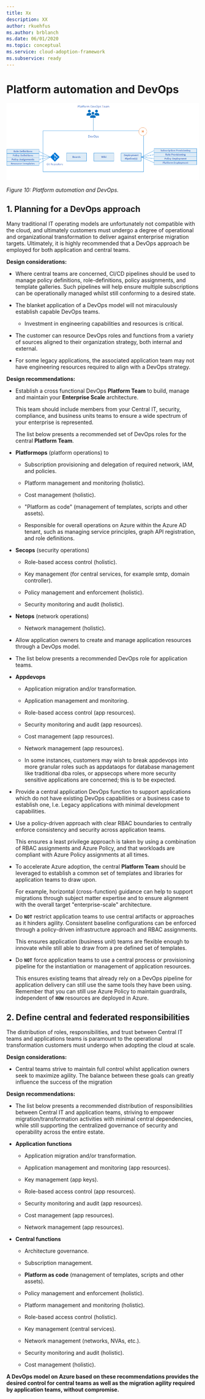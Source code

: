 ```yaml
---
title: Xx
description: XX
author: rkuehfus
ms.author: brblanch
ms.date: 06/01/2020
ms.topic: conceptual
ms.service: cloud-adoption-framework
ms.subservice: ready
---
```


# Platform automation and DevOps

![Platform automation and DevOps](./media/devops.png)

_Figure 10: Platform automation and DevOps._

## 1. Planning for a DevOps approach

Many traditional IT operating models are unfortunately not compatible with the cloud, and ultimately customers must undergo a degree of operational and organizational transformation to deliver against enterprise migration targets. Ultimately, it is highly recommended that a DevOps approach be employed for both application and central teams.

**Design considerations:**

- Where central teams are concerned, CI/CD pipelines should be used to manage policy definitions, role-definitions, policy assignments, and template galleries. Such pipelines will help ensure multiple subscriptions can be operationally managed whilst still conforming to a desired state.

- The blanket application of a DevOps model will not miraculously establish capable DevOps teams.

  - Investment in engineering capabilities and resources is critical.

- The customer can resource DevOps roles and functions from a variety of sources aligned to their organization strategy, both internal and external.

- For some legacy applications, the associated application team may not have engineering resources required to align with a DevOps strategy.

**Design recommendations:**

- Establish a cross functional DevOps **Platform Team** to build, manage and maintain your **Enterprise Scale** architecture.

  This team should include members from your Central IT, security, compliance, and business units teams to ensure a wide spectrum of your enterprise is represented.

  The list below presents a recommended set of DevOps roles for the central **Platform Team**.

- **Platformops** (platform operations) to

  - Subscription provisioning and delegation of required network, IAM, and policies.

  - Platform management and monitoring (holistic).

  - Cost management (holistic).

  - "Platform as code" (management of templates, scripts and other assets).

  - Responsible for overall operations on Azure within the Azure AD tenant, such as managing service principles, graph API registration, and role definitions.

- **Secops** (security operations)

  - Role-based access control (holistic).

  - Key management (for central services, for example smtp, domain controller).

  - Policy management and enforcement (holistic).

  - Security monitoring and audit (holistic).

- **Netops** (network operations)

  - Network management (holistic).

- Allow application owners to create and manage application resources through a DevOps model.

- The list below presents a recommended DevOps role for application teams.

- **Appdevops**

  - Application migration and/or transformation.

  - Application management and monitoring.

  - Role-based access control (app resources).

  - Security monitoring and audit (app resources).

  - Cost management (app resources).

  - Network management (app resources).

  - In some instances, customers may wish to break appdevops into more granular roles such as appdataops for database management like traditional dba roles, or appsecops where more security sensitive applications are concerned; this is to be expected.

- Provide a central application DevOps function to support applications which do not have existing DevOps capabilities or a business case to establish one, I.e. Legacy applications with minimal development capabilities.

- Use a policy-driven approach with clear RBAC boundaries to centrally enforce consistency and security across application teams.

  This ensures a least privilege approach is taken by using a combination of RBAC assignments and Azure Policy, and that workloads are compliant with Azure Policy assignments at all times.

- To accelerate Azure adoption, the central **Platform Team** should be leveraged to establish a common set of templates and libraries for application teams to draw upon.

  For example, horizontal (cross-function) guidance can help to support migrations through subject matter expertise and to ensure alignment with the overall target "enterprise-scale" architecture.

- Do **`NOT`** restrict application teams to use central artifacts or approaches as it hinders agility. Consistent baseline configurations can be enforced through a policy-driven infrastructure approach and RBAC assignments.

  This ensures application (business unit) teams are flexible enough to innovate while still able to draw from a pre defined set of templates.

- Do **`NOT`** force application teams to use a central process or provisioning pipeline for the instantiation or management of application resources.

  This ensures existing teams that already rely on a DevOps pipeline for application delivery can still use the same tools they have been using. Remember that you can still use Azure Policy to maintain guardrails, independent of **`HOW`** resources are deployed in Azure.

## 2. Define central and federated responsibilities

The distribution of roles, responsibilities, and trust between Central IT teams and applications teams is paramount to the operational transformation customers must undergo when adopting the cloud at scale.

**Design considerations:**

- Central teams strive to maintain full control whilst application owners seek to maximize agility. The balance between these goals can greatly influence the success of the migration

**Design recommendations:**

- The list below presents a recommended distribution of responsibilities between Central IT and application teams, striving to empower migration/transformation activities with minimal central dependencies, while still supporting the centralized governance of security and operability across the entire estate.

- **Application functions**

  - Application migration and/or transformation.

  - Application management and monitoring (app resources).

  - Key management (app keys).

  - Role-based access control (app resources).

  - Security monitoring and audit (app resources).

  - Cost management (app resources).

  - Network management (app resources).

- **Central functions**

  - Architecture governance.

  - Subscription management.

  - **Platform as code** (management of templates, scripts and other assets).

  - Policy management and enforcement (holistic).

  - Platform management and monitoring (holistic).

  - Role-based access control (holistic).

  - Key management (central services).

  - Network management (networks, NVAs, etc.).

  - Security monitoring and audit (holistic).

  - Cost management (holistic).

**A DevOps model on Azure based on these recommendations provides the desired control for central teams as well as the migration agility required by application teams, without compromise.**
